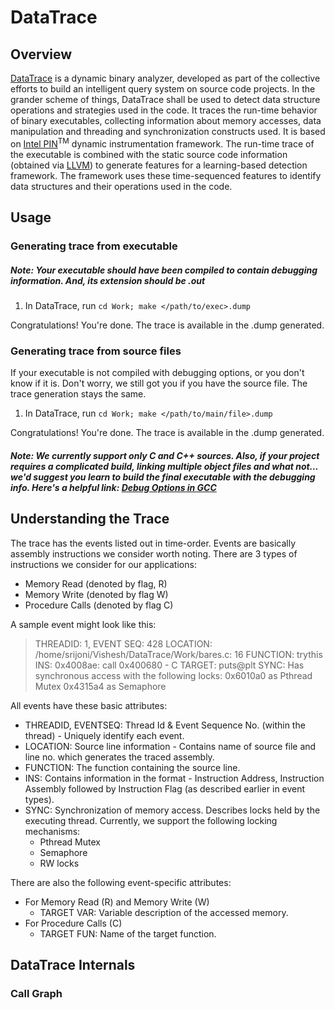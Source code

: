 # DataTrace

## Overview
[DataTrace] is a dynamic binary analyzer, developed as part of the collective efforts to build an intelligent query system on source code projects. In the grander scheme of things, DataTrace shall be used to detect data structure operations and strategies used in the code.
It traces the run-time behavior of binary executables, collecting information about memory accesses, data manipulation and threading and synchronization constructs used. It is based on [Intel PIN]<sup>TM</sup> dynamic instrumentation framework.
The run-time trace of the executable is combined with the static source code information (obtained via [LLVM]) to generate features for a learning-based detection framework. The framework uses these time-sequenced features to identify data structures and their operations used in the code.

## Usage
### Generating trace from executable  
##### **Note: Your executable should have been compiled to contain debugging information. And, its extension should be .out**
1. In DataTrace, run `cd Work; make </path/to/exec>.dump`

Congratulations! You're done. The trace is available in the .dump generated.  
### Generating trace from source files
If your executable is not compiled with debugging options, or you don't know if it is. Don't worry, we still got you if you have the source file. The trace generation stays the same. 
1. In DataTrace, run `cd Work; make </path/to/main/file>.dump`

Congratulations! You're done. The trace is available in the .dump generated.  
##### **Note: We currently support only C and C++ sources. Also, if your project requires a complicated build, linking multiple object files and what not... we'd suggest you learn to build the final executable with the debugging info. Here's a helpful link: [Debug Options in GCC]**

## Understanding the Trace
The trace has the events listed out in time-order. 
Events are basically assembly instructions we consider worth noting. 
There are 3 types of instructions we consider for our applications:
* Memory Read (denoted by flag, R)
* Memory Write (denoted by flag W)
* Procedure Calls (denoted by flag C)

A sample event might look like this:
> THREADID: 1, EVENT SEQ: 428
> LOCATION: /home/srijoni/Vishesh/DataTrace/Work/bares.c: 16
> FUNCTION: trythis
> INS: 0x4008ae: call 0x400680 - C
> TARGET: puts@plt
> SYNC: Has synchronous access with the following locks:
> 0x6010a0 as Pthread Mutex
> 0x4315a4 as Semaphore

All events have these basic attributes:
* THREADID, EVENTSEQ: Thread Id & Event Sequence No. (within the thread) - Uniquely identify each event.
* LOCATION: Source line information - Contains name of source file and line no. which generates the traced assembly.
* FUNCTION: The function containing the source line. 
* INS: Contains information in the format - Instruction Address, Instruction Assembly followed by Instruction Flag (as described earlier in event types).
* SYNC: Synchronization of memory access. Describes locks held by the executing thread. Currently, we support the following locking mechanisms: 
	* Pthread Mutex
	* Semaphore
	* RW locks

There are also the following event-specific attributes:
* For Memory Read \(R\) and Memory Write (W)
	* TARGET VAR: Variable description of the accessed memory.
* For Procedure Calls \(C\)
	* TARGET FUN: Name of the target function.

## DataTrace Internals

### Call Graph

[DataTrace]: <https://github.com/TheGrayFrost/DataTrace>
[Intel PIN]: <https://software.intel.com/en-us/articles/pin-a-dynamic-binary-instrumentation-tool>
[LLVM]: <https://llvm.org/>
[Debug Options in GCC]: <https://gcc.gnu.org/onlinedocs/gcc/Debugging-Options.html>
